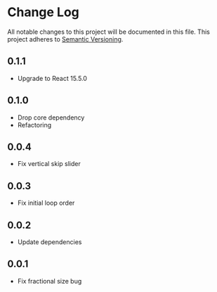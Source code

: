 # Change Log
All notable changes to this project will be documented in this file.
This project adheres to [Semantic Versioning](http://semver.org/).

## 0.1.1
* Upgrade to React 15.5.0

## 0.1.0
* Drop core dependency
* Refactoring

## 0.0.4
* Fix vertical skip slider

## 0.0.3
* Fix initial loop order

## 0.0.2
* Update dependencies

## 0.0.1
* Fix fractional size bug
